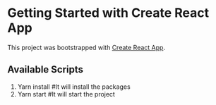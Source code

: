 # Getting Started with Create React App

This project was bootstrapped with [Create React App](https://github.com/facebook/create-react-app).

## Available Scripts
1. Yarn install #It will install the packages
2. Yarn start #It will start the project
